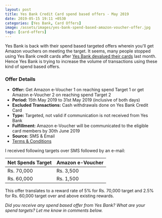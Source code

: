 ```yaml
---
layout: post
title: Yes Bank Credit Card spend based offers - May 2019
date: 2019-05-15 19:11 +0530
categories: [Yes Bank, Card Offers]
image: /assets/images/yes-bank-spend-based-amazon-voucher-offer.jpg
tags: [card-offers]
---
```


Yes Bank is back with their spend based targeted offers wherein you'll get Amazon vouchers on meeting the target. It seems, many people stopped using Yes Bank credit cards after [Yes Bank devalued their cards](/yes-bank-credit-cards-rewards-reduced/) last month. Hence Yes Bank is trying to increase the volume of transactions using these kind of spend based offers.

### Offer Details

- **Offer:** Get Amazon e-Voucher 1 on reaching spend Target 1 or get Amazon e-Voucher 2 on reaching spend Target 2
- **Period:** 15th May 2019 to 31st May 2019 (inclusive of both days)
- **Excluded Transactions:** Cash withdrawals done on Yes Bank Credit Card
- **Type:** Targeted, not valid if communication is not received from Yes Bank
- **Fulfillment:** Amazon e-Voucher will be communicated to the eligible card members by 30th June 2019
- **Source:** SMS & Email
- [Terms & Conditions](https://www.yesbank.in/pdf/terms_conditions_amazon_voucher_on_credit_card_spends_may19_pdf)

I received following targets over SMS followed by an e-mail:

<table class="table">
<thead class="thead-dark">
<tr>
	<th scope="col"> Net Spends Target</th>
	<th scope="col"> Amazon e-Voucher</th>
</tr>
</thead>
<tbody>
<tr>
	<td> Rs. 70,000 </td>
	<td> Rs. 3,500 </td>
</tr>
<tr>
	<td> Rs. 60,000 </td>
	<td> Rs. 1,500 </td>
</tr>
</tbody>
</table>

This offer translates to a reward rate of 5% for Rs. 70,000 target and 2.5% for Rs. 60,000 target over and above existing rewards.

_Did you receive any spend based offer from Yes Bank? What are your spend targets? Let me know in comments below._
